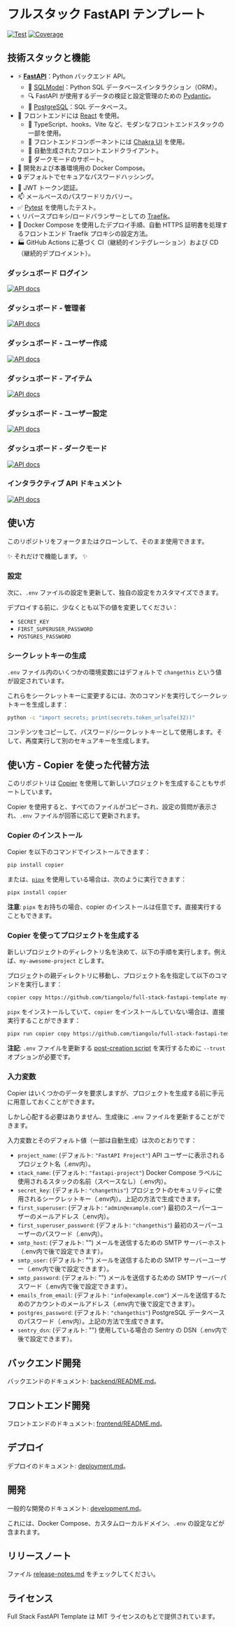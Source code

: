 # フルスタック FastAPI テンプレート

[![Test](https://github.com/tiangolo/full-stack-fastapi-template/actions?query=workflow%3ATest)](https://github.com/tiangolo/full-stack-fastapi-template/actions?query=workflow%3ATest)
[![Coverage](https://coverage-badge.samuelcolvin.workers.dev/redirect/tiangolo/full-stack-fastapi-template)](https://coverage-badge.samuelcolvin.workers.dev/tiangolo/full-stack-fastapi-template.svg)

## 技術スタックと機能

- ⚡ [**FastAPI**](https://fastapi.tiangolo.com)：Python バックエンド API。
    - 🧰 [SQLModel](https://sqlmodel.tiangolo.com)：Python SQL データベースインタラクション（ORM）。
    - 🔍 FastAPI が使用するデータの検証と設定管理のための [Pydantic](https://docs.pydantic.dev)。
    - 💾 [PostgreSQL](https://www.postgresql.org)：SQL データベース。
- 🚀 フロントエンドには [React](https://react.dev) を使用。
    - 💃 TypeScript、hooks、Vite など、モダンなフロントエンドスタックの一部を使用。
    - 🎨 フロントエンドコンポーネントには [Chakra UI](https://chakra-ui.com) を使用。
    - 🤖 自動生成されたフロントエンドクライアント。
    - 🦇 ダークモードのサポート。
- 🐋 開発および本番環境用の Docker Compose。
- 🔒 デフォルトでセキュアなパスワードハッシング。
- 🔑 JWT トークン認証。
- 📫 メールベースのパスワードリカバリー。
- ✅ [Pytest](https://pytest.org) を使用したテスト。
- 📞 リバースプロキシ/ロードバランサーとしての [Traefik](https://traefik.io)。
- 🚢 Docker Compose を使用したデプロイ手順、自動 HTTPS 証明書を処理するフロントエンド Traefik プロキシの設定方法。
- 🏭 GitHub Actions に基づく CI（継続的インテグレーション）および CD（継続的デプロイメント）。

### ダッシュボード ログイン

[![API docs](img/login.png)](https://github.com/tiangolo/full-stack-fastapi-template)

### ダッシュボード - 管理者

[![API docs](img/dashboard.png)](https://github.com/tiangolo/full-stack-fastapi-template)

### ダッシュボード - ユーザー作成

[![API docs](img/dashboard-create.png)](https://github.com/tiangolo/full-stack-fastapi-template)

### ダッシュボード - アイテム

[![API docs](img/dashboard-items.png)](https://github.com/tiangolo/full-stack-fastapi-template)

### ダッシュボード - ユーザー設定

[![API docs](img/dashboard-user-settings.png)](https://github.com/tiangolo/full-stack-fastapi-template)

### ダッシュボード - ダークモード

[![API docs](img/dashboard-dark.png)](https://github.com/tiangolo/full-stack-fastapi-template)

### インタラクティブ API ドキュメント

[![API docs](img/docs.png)](https://github.com/tiangolo/full-stack-fastapi-template)

## 使い方

このリポジトリをフォークまたはクローンして、そのまま使用できます。

✨ それだけで機能します。 ✨

### 設定

次に、`.env` ファイルの設定を更新して、独自の設定をカスタマイズできます。

デプロイする前に、少なくとも以下の値を変更してください：

- `SECRET_KEY`
- `FIRST_SUPERUSER_PASSWORD`
- `POSTGRES_PASSWORD`

### シークレットキーの生成

`.env` ファイル内のいくつかの環境変数にはデフォルトで `changethis` という値が設定されています。

これらをシークレットキーに変更するには、次のコマンドを実行してシークレットキーを生成します：

```bash
python -c "import secrets; print(secrets.token_urlsafe(32))"
```

コンテンツをコピーして、パスワード/シークレットキーとして使用します。そして、再度実行して別のセキュアキーを生成します。

## 使い方 - Copier を使った代替方法

このリポジトリは [Copier](https://copier.readthedocs.io) を使用して新しいプロジェクトを生成することもサポートしています。

Copier を使用すると、すべてのファイルがコピーされ、設定の質問が表示され、`.env` ファイルが回答に応じて更新されます。

### Copier のインストール

Copier を以下のコマンドでインストールできます：

```bash
pip install copier
```

または、[`pipx`](https://pipx.pypa.io/) を使用している場合は、次のように実行できます：

```bash
pipx install copier
```

**注意**: `pipx` をお持ちの場合、copier のインストールは任意です。直接実行することもできます。

### Copier を使ってプロジェクトを生成する

新しいプロジェクトのディレクトリ名を決めて、以下の手順を実行します。例えば、`my-awesome-project` とします。

プロジェクトの親ディレクトリに移動し、プロジェクト名を指定して以下のコマンドを実行します：

```bash
copier copy https://github.com/tiangolo/full-stack-fastapi-template my-awesome-project --trust
```

`pipx` をインストールしていて、`copier` をインストールしていない場合は、直接実行することができます：
```bash
pipx run copier copy https://github.com/tiangolo/full-stack-fastapi-template my-awesome-project --trust
```

**注記**: `.env` ファイルを更新する [post-creation script](https://github.com/tiangolo/full-stack-fastapi-template/blob/master/.copier/update_dotenv.py) を実行するために `--trust` オプションが必要です。

### 入力変数

Copier はいくつかのデータを要求しますが、プロジェクトを生成する前に手元に用意しておくことができます。

しかし心配する必要はありません、生成後に `.env` ファイルを更新することができます。

入力変数とそのデフォルト値（一部は自動生成）は次のとおりです：

- `project_name`: (デフォルト: `"FastAPI Project"`) API ユーザーに表示されるプロジェクト名（.env内）。
- `stack_name`: (デフォルト: `"fastapi-project"`) Docker Compose ラベルに使用されるスタックの名前（スペースなし）（.env内）。
- `secret_key`: (デフォルト: `"changethis"`) プロジェクトのセキュリティに使用されるシークレットキー（.env内）。上記の方法で生成できます。
- `first_superuser`: (デフォルト: `"admin@example.com"`) 最初のスーパーユーザーのメールアドレス（.env内）。
- `first_superuser_password`: (デフォルト: `"changethis"`) 最初のスーパーユーザーのパスワード（.env内）。
- `smtp_host`: (デフォルト: "") メールを送信するための SMTP サーバーホスト（.env内で後で設定できます）。
- `smtp_user`: (デフォルト: "") メールを送信するための SMTP サーバーユーザー（.env内で後で設定できます）。
- `smtp_password`: (デフォルト: "") メールを送信するための SMTP サーバーパスワード（.env内で後で設定できます）。
- `emails_from_email`: (デフォルト: `"info@example.com"`) メールを送信するためのアカウントのメールアドレス（.env内で後で設定できます）。
- `postgres_password`: (デフォルト: `"changethis"`) PostgreSQL データベースのパスワード（.env内）。上記の方法で生成できます。
- `sentry_dsn`: (デフォルト: "") 使用している場合の Sentry の DSN（.env内で後で設定できます）。

## バックエンド開発

バックエンドのドキュメント: [backend/README.md](./backend/README.md)。

## フロントエンド開発

フロントエンドのドキュメント: [frontend/README.md](./frontend/README.md)。

## デプロイ

デプロイのドキュメント: [deployment.md](./deployment.md)。

## 開発

一般的な開発のドキュメント: [development.md](./development.md)。

これには、Docker Compose、カスタムローカルドメイン、`.env` の設定などが含まれます。

## リリースノート

ファイル [release-notes.md](./release-notes.md) をチェックしてください。

## ライセンス

Full Stack FastAPI Template は MIT ライセンスのもとで提供されています。